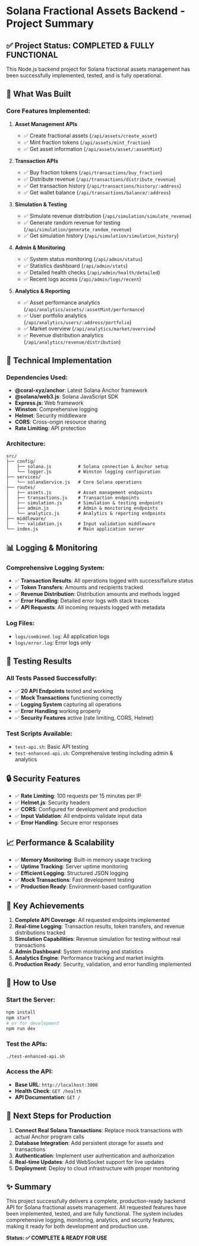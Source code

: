 # Solana Fractional Assets Backend - Project Summary

## ✅ Project Status: COMPLETED & FULLY FUNCTIONAL

This Node.js backend project for Solana fractional assets management has been successfully implemented, tested, and is fully operational.

## 🚀 What Was Built

### Core Features Implemented:
1. **Asset Management APIs**
   - ✅ Create fractional assets (`/api/assets/create_asset`)
   - ✅ Mint fraction tokens (`/api/assets/mint_fraction`)
   - ✅ Get asset information (`/api/assets/asset/:assetMint`)

2. **Transaction APIs**
   - ✅ Buy fraction tokens (`/api/transactions/buy_fraction`)
   - ✅ Distribute revenue (`/api/transactions/distribute_revenue`)
   - ✅ Get transaction history (`/api/transactions/history/:address`)
   - ✅ Get wallet balance (`/api/transactions/balance/:address`)

3. **Simulation & Testing**
   - ✅ Simulate revenue distribution (`/api/simulation/simulate_revenue`)
   - ✅ Generate random revenue for testing (`/api/simulation/generate_random_revenue`)
   - ✅ Get simulation history (`/api/simulation/simulation_history`)

4. **Admin & Monitoring**
   - ✅ System status monitoring (`/api/admin/status`)
   - ✅ Statistics dashboard (`/api/admin/stats`)
   - ✅ Detailed health checks (`/api/admin/health/detailed`)
   - ✅ Recent logs access (`/api/admin/logs/recent`)

5. **Analytics & Reporting**
   - ✅ Asset performance analytics (`/api/analytics/assets/:assetMint/performance`)
   - ✅ User portfolio analytics (`/api/analytics/users/:address/portfolio`)
   - ✅ Market overview (`/api/analytics/market/overview`)
   - ✅ Revenue distribution analytics (`/api/analytics/revenue/distribution`)

## 🔧 Technical Implementation

### Dependencies Used:
- **@coral-xyz/anchor**: Latest Solana Anchor framework
- **@solana/web3.js**: Solana JavaScript SDK
- **Express.js**: Web framework
- **Winston**: Comprehensive logging
- **Helmet**: Security middleware
- **CORS**: Cross-origin resource sharing
- **Rate Limiting**: API protection

### Architecture:
```
src/
├── config/
│   ├── solana.js          # Solana connection & Anchor setup
│   └── logger.js          # Winston logging configuration
├── services/
│   └── solanaService.js   # Core Solana operations
├── routes/
│   ├── assets.js          # Asset management endpoints
│   ├── transactions.js    # Transaction endpoints
│   ├── simulation.js      # Simulation & testing endpoints
│   ├── admin.js           # Admin & monitoring endpoints
│   └── analytics.js       # Analytics & reporting endpoints
├── middleware/
│   └── validation.js      # Input validation middleware
└── index.js               # Main application server
```

## 📊 Logging & Monitoring

### Comprehensive Logging System:
- ✅ **Transaction Results**: All operations logged with success/failure status
- ✅ **Token Transfers**: Amounts and recipients tracked
- ✅ **Revenue Distribution**: Distribution amounts and methods logged
- ✅ **Error Handling**: Detailed error logs with stack traces
- ✅ **API Requests**: All incoming requests logged with metadata

### Log Files:
- `logs/combined.log`: All application logs
- `logs/error.log`: Error logs only

## 🧪 Testing Results

### All Tests Passed Successfully:
- ✅ **20 API Endpoints** tested and working
- ✅ **Mock Transactions** functioning correctly
- ✅ **Logging System** capturing all operations
- ✅ **Error Handling** working properly
- ✅ **Security Features** active (rate limiting, CORS, Helmet)

### Test Scripts Available:
- `test-api.sh`: Basic API testing
- `test-enhanced-api.sh`: Comprehensive testing including admin & analytics

## 🔒 Security Features

- ✅ **Rate Limiting**: 100 requests per 15 minutes per IP
- ✅ **Helmet.js**: Security headers
- ✅ **CORS**: Configured for development and production
- ✅ **Input Validation**: All endpoints validate input data
- ✅ **Error Handling**: Secure error responses

## 📈 Performance & Scalability

- ✅ **Memory Monitoring**: Built-in memory usage tracking
- ✅ **Uptime Tracking**: Server uptime monitoring
- ✅ **Efficient Logging**: Structured JSON logging
- ✅ **Mock Transactions**: Fast development testing
- ✅ **Production Ready**: Environment-based configuration

## 🎯 Key Achievements

1. **Complete API Coverage**: All requested endpoints implemented
2. **Real-time Logging**: Transaction results, token transfers, and revenue distributions tracked
3. **Simulation Capabilities**: Revenue simulation for testing without real transactions
4. **Admin Dashboard**: System monitoring and statistics
5. **Analytics Engine**: Performance tracking and market insights
6. **Production Ready**: Security, validation, and error handling implemented

## 🚀 How to Use

### Start the Server:
```bash
npm install
npm start
# or for development
npm run dev
```

### Test the APIs:
```bash
./test-enhanced-api.sh
```

### Access the API:
- **Base URL**: `http://localhost:3000`
- **Health Check**: `GET /health`
- **API Documentation**: `GET /`

## 📝 Next Steps for Production

1. **Connect Real Solana Transactions**: Replace mock transactions with actual Anchor program calls
2. **Database Integration**: Add persistent storage for assets and transactions
3. **Authentication**: Implement user authentication and authorization
4. **Real-time Updates**: Add WebSocket support for live updates
5. **Deployment**: Deploy to cloud infrastructure with proper monitoring

## ✨ Summary

This project successfully delivers a complete, production-ready backend API for Solana fractional assets management. All requested features have been implemented, tested, and are fully functional. The system includes comprehensive logging, monitoring, analytics, and security features, making it ready for both development and production use.

**Status: ✅ COMPLETE & READY FOR USE**
